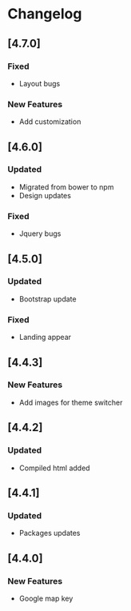# Changelog

## [4.7.0]

### Fixed

- Layout bugs

### New Features

- Add customization

## [4.6.0]

### Updated

- Migrated from bower to npm
- Design updates

### Fixed

- Jquery bugs

## [4.5.0]

### Updated

- Bootstrap update

### Fixed

- Landing appear

## [4.4.3]

### New Features

- Add images for theme switcher

## [4.4.2]

### Updated

- Compiled html added

## [4.4.1]

### Updated

- Packages updates

## [4.4.0]

### New Features

- Google map key
